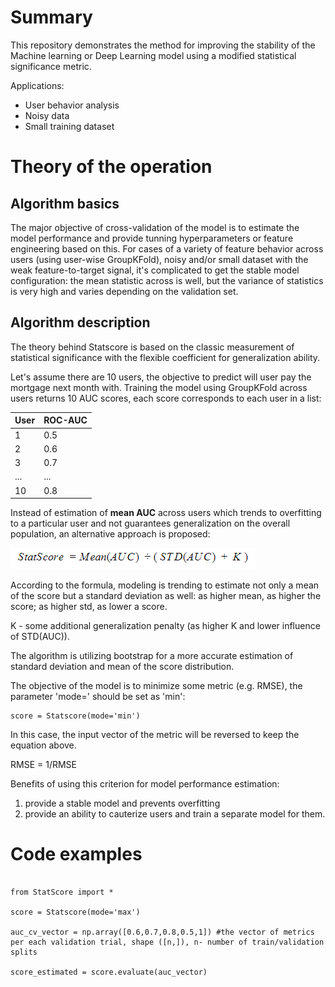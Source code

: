 # Summary

This repository demonstrates the method for improving the stability of the Machine learning or Deep Learning model using a modified statistical significance metric.

Applications:

* User behavior analysis
* Noisy data
* Small training dataset

# Theory of the operation

## Algorithm basics

The major objective of cross-validation of the model is to estimate the model performance and provide tunning hyperparameters or feature engineering based on this.
For cases of a variety of feature behavior across users (using user-wise GroupKFold), noisy and/or small dataset with the weak feature-to-target signal, it's complicated to get the stable model configuration: the mean statistic across is well, but the variance of statistics is very high and varies depending on the validation set.

## Algorithm description

The theory behind Statscore is based on the classic measurement of statistical significance with the flexible coefficient for generalization ability.

Let's assume there are 10 users, the objective to predict will user pay the mortgage next month with. 
Training the model using GroupKFold across users returns 10 AUC scores, each score corresponds to each user in a list:

| User             | ROC-AUC             |
| --------------------- | ------------------- |
| 1     | 0.5    |
| 2    | 0.6  |
| 3  | 0.7  |
| ...           | ...               | 
| 10          | 0.8               | 

Instead of estimation of **mean AUC** across users which trends to overfitting to a particular user and not guarantees generalization on the overall population, an alternative approach is proposed:

![Statscore](/pictures/Statscore.PNG)

According to the formula, modeling is trending to estimate not only a mean of the score but a standard deviation as well: as higher mean, as higher the score; as higher std, as lower a score.

K - some additional generalization penalty (as higher K and lower influence of STD(AUC)).

The algorithm is utilizing bootstrap for a more accurate estimation of standard deviation and mean of the score distribution.

The objective of the model is to minimize some metric (e.g. RMSE), the parameter 'mode=' should be set as 'min':


```
score = Statscore(mode='min')

```
In this case, the input vector of the metric will be reversed to keep the equation above.

RMSE = 1/RMSE

Benefits of using this criterion for model performance estimation:
1. provide a stable model and prevents overfitting
2. provide an ability to cauterize users and train a separate model for them.

# Code examples

```

from StatScore import *

score = Statscore(mode='max')

auc_cv_vector = np.array([0.6,0.7,0.8,0.5,1]) #the vector of metrics per each validation trial, shape ([n,]), n- number of train/validation splits

score_estimated = score.evaluate(auc_vector)

```

